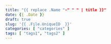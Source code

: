 ```yaml
---
title: "{{ replace .Name "-" " " | title }}"
date: {{ .Date }}
draft: true
slug: '{{ .File.UniqueID  }}'
categories: [ "categories" ]
tags: [ "tags1", "tags2" ]
---
```


